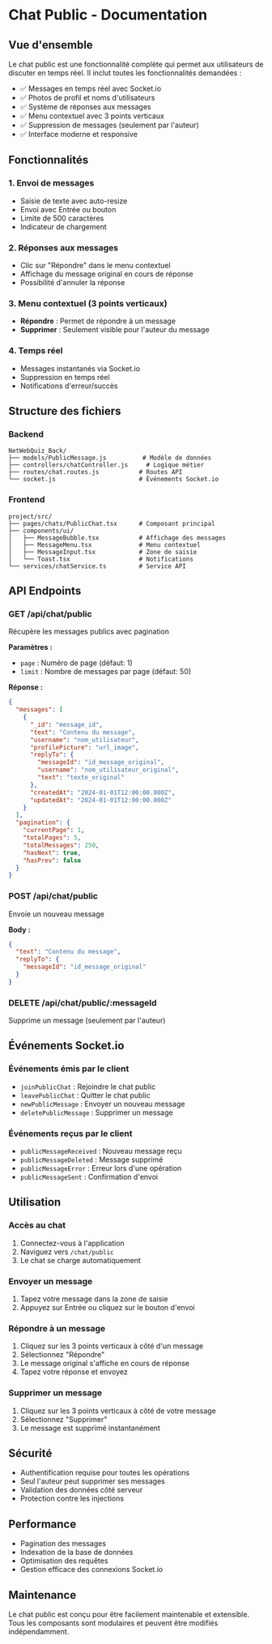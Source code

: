 # Chat Public - Documentation

## Vue d'ensemble

Le chat public est une fonctionnalité complète qui permet aux utilisateurs de discuter en temps réel. Il inclut toutes les fonctionnalités demandées :

- ✅ Messages en temps réel avec Socket.io
- ✅ Photos de profil et noms d'utilisateurs
- ✅ Système de réponses aux messages
- ✅ Menu contextuel avec 3 points verticaux
- ✅ Suppression de messages (seulement par l'auteur)
- ✅ Interface moderne et responsive

## Fonctionnalités

### 1. Envoi de messages
- Saisie de texte avec auto-resize
- Envoi avec Entrée ou bouton
- Limite de 500 caractères
- Indicateur de chargement

### 2. Réponses aux messages
- Clic sur "Répondre" dans le menu contextuel
- Affichage du message original en cours de réponse
- Possibilité d'annuler la réponse

### 3. Menu contextuel (3 points verticaux)
- **Répondre** : Permet de répondre à un message
- **Supprimer** : Seulement visible pour l'auteur du message

### 4. Temps réel
- Messages instantanés via Socket.io
- Suppression en temps réel
- Notifications d'erreur/succès

## Structure des fichiers

### Backend
```
NetWebQuiz_Back/
├── models/PublicMessage.js          # Modèle de données
├── controllers/chatController.js     # Logique métier
├── routes/chat.routes.js           # Routes API
└── socket.js                       # Événements Socket.io
```

### Frontend
```
project/src/
├── pages/chats/PublicChat.tsx      # Composant principal
├── components/ui/
│   ├── MessageBubble.tsx           # Affichage des messages
│   ├── MessageMenu.tsx             # Menu contextuel
│   ├── MessageInput.tsx            # Zone de saisie
│   └── Toast.tsx                   # Notifications
└── services/chatService.ts         # Service API
```

## API Endpoints

### GET /api/chat/public
Récupère les messages publics avec pagination

**Paramètres :**
- `page` : Numéro de page (défaut: 1)
- `limit` : Nombre de messages par page (défaut: 50)

**Réponse :**
```json
{
  "messages": [
    {
      "_id": "message_id",
      "text": "Contenu du message",
      "username": "nom_utilisateur",
      "profilePicture": "url_image",
      "replyTo": {
        "messageId": "id_message_original",
        "username": "nom_utilisateur_original",
        "text": "texte_original"
      },
      "createdAt": "2024-01-01T12:00:00.000Z",
      "updatedAt": "2024-01-01T12:00:00.000Z"
    }
  ],
  "pagination": {
    "currentPage": 1,
    "totalPages": 5,
    "totalMessages": 250,
    "hasNext": true,
    "hasPrev": false
  }
}
```

### POST /api/chat/public
Envoie un nouveau message

**Body :**
```json
{
  "text": "Contenu du message",
  "replyTo": {
    "messageId": "id_message_original"
  }
}
```

### DELETE /api/chat/public/:messageId
Supprime un message (seulement par l'auteur)

## Événements Socket.io

### Événements émis par le client
- `joinPublicChat` : Rejoindre le chat public
- `leavePublicChat` : Quitter le chat public
- `newPublicMessage` : Envoyer un nouveau message
- `deletePublicMessage` : Supprimer un message

### Événements reçus par le client
- `publicMessageReceived` : Nouveau message reçu
- `publicMessageDeleted` : Message supprimé
- `publicMessageError` : Erreur lors d'une opération
- `publicMessageSent` : Confirmation d'envoi

## Utilisation

### Accès au chat
1. Connectez-vous à l'application
2. Naviguez vers `/chat/public`
3. Le chat se charge automatiquement

### Envoyer un message
1. Tapez votre message dans la zone de saisie
2. Appuyez sur Entrée ou cliquez sur le bouton d'envoi

### Répondre à un message
1. Cliquez sur les 3 points verticaux à côté d'un message
2. Sélectionnez "Répondre"
3. Le message original s'affiche en cours de réponse
4. Tapez votre réponse et envoyez

### Supprimer un message
1. Cliquez sur les 3 points verticaux à côté de votre message
2. Sélectionnez "Supprimer"
3. Le message est supprimé instantanément

## Sécurité

- Authentification requise pour toutes les opérations
- Seul l'auteur peut supprimer ses messages
- Validation des données côté serveur
- Protection contre les injections

## Performance

- Pagination des messages
- Indexation de la base de données
- Optimisation des requêtes
- Gestion efficace des connexions Socket.io

## Maintenance

Le chat public est conçu pour être facilement maintenable et extensible. Tous les composants sont modulaires et peuvent être modifiés indépendamment. 